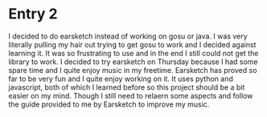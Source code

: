<h1>Entry 2</h1>
I decided to do earsketch instead of working on gosu or java. I was very literally pulling my hair out trying to get gosu to work and I decided against learning it. It was so frustrating to use and in the end I still could not get the library to work. I decided to try earsketch on Thursday because I had some spare time and I quite enjoy music in my freetime. Earsketch has proved so far to be very fun and I quite enjoy working on it. It uses python and javascript, both of which I learned before so this project should be a bit easier on my mind. Though I still need to relaern some aspects and follow the guide provided to me by Earsketch to improve my music.